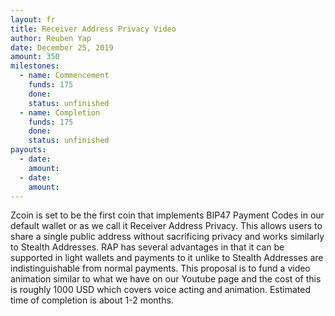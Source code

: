```yaml
---
layout: fr
title: Receiver Address Privacy Video
author: Reuben Yap
date: December 25, 2019
amount: 350
milestones:
  - name: Commencement
    funds: 175
    done:
    status: unfinished
  - name: Completion
    funds: 175
    done:
    status: unfinished
payouts:
  - date:
    amount:
  - date:
    amount:
---
```

Zcoin is set to be the first coin that implements BIP47 Payment Codes in our default wallet or as we call it Receiver Address Privacy.
This allows users to share a single public address without sacrificing privacy and works similarly to Stealth Addresses.
RAP has several advantages in that it can be supported in light wallets and payments to it unlike to Stealth Addresses are indistinguishable from normal payments.
This proposal is to fund a video animation similar to what we have on our Youtube page and the cost of this is roughly 1000 USD which covers voice acting and animation.
Estimated time of completion is about 1-2 months.
